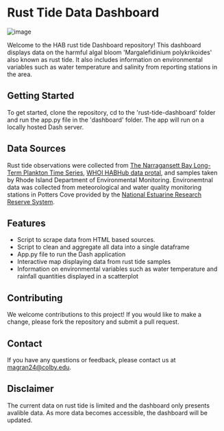 # Rust Tide Data Dashboard
![image](https://github.com/MarlonGrandy/rust-tide-dashboard/assets/106160715/04693ba5-2465-427a-8546-15d671d42b39)

Welcome to the HAB rust tide Dashboard repository! This dashboard displays data on the harmful algal bloom 'Margalefidinium polykrikoides' also known as rust tide. It also includes information on environmental variables such as water temperature and salinity from reporting stations in the area.

## Getting Started

To get started, clone the repository, cd to the 'rust-tide-dashboard' folder and run the app.py file in the 'dashboard' folder. The app will run on a locally hosted Dash server.

## Data Sources

Rust tide observations were collected from [The Narragansett Bay Long-Term Plankton Time Series](https://web.uri.edu/gso/research/plankton/data/), [WHOI HABHub data protal](https://habhub.whoi.edu), and samples taken by Rhode Island Department of Environmental Monitoring. Environemtnal data was collected from meteorological and water quality monitoring stations in Potters Cove provided by the [National Estuarine Research Reserve System](https://cdmo.baruch.sc.edu/get/landing.cfm).

## Features

- Script to scrape data from HTML based sources.
- Script to clean and aggregate all data into a single dataframe
- App.py file to run the Dash application
- Interactive map displaying data from rust tide samples
- Information on environmental variables such as water temperature and rainfall quantities displayed in a scatterplot

## Contributing

We welcome contributions to this project! If you would like to make a change, please fork the repository and submit a pull request.

## Contact

If you have any questions or feedback, please contact us at magran24@colby.edu.

## Disclaimer

The current data on rust tide is limited and the dashboard only presents avalible data. As more data becomes accessible, the dashboard will be updated.
